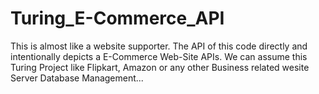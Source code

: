 # Turing_E-Commerce_API
This is almost like a website supporter. The API of this code directly and  intentionally depicts a E-Commerce Web-Site APIs. We can assume this Turing Project like Flipkart, Amazon or any other Business related wesite Server Database Management...
